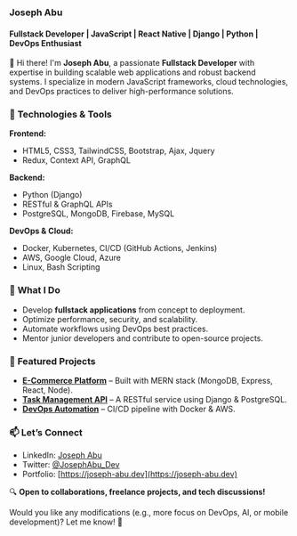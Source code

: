 

### **Joseph Abu**  
#### **Fullstack Developer | JavaScript | React Native | Django | Python | DevOps Enthusiast**  

👋 Hi there! I'm **Joseph Abu**, a passionate **Fullstack Developer** with expertise in building scalable web applications and robust backend systems. I specialize in modern JavaScript frameworks, cloud technologies, and DevOps practices to deliver high-performance solutions.  

### 🔧 **Technologies & Tools**  
**Frontend:**    
- HTML5, CSS3, TailwindCSS, Bootstrap, Ajax, Jquery
- Redux, Context API, GraphQL  

**Backend:**  
- Python (Django)  
- RESTful & GraphQL APIs  
- PostgreSQL, MongoDB, Firebase, MySQL

**DevOps & Cloud:**  
- Docker, Kubernetes, CI/CD (GitHub Actions, Jenkins)  
- AWS, Google Cloud, Azure  
- Linux, Bash Scripting  

### 🚀 **What I Do**  
- Develop **fullstack applications** from concept to deployment.  
- Optimize performance, security, and scalability.  
- Automate workflows using DevOps best practices.  
- Mentor junior developers and contribute to open-source projects.  

### 📂 **Featured Projects**  
- **[E-Commerce Platform](https://github.com/joseph-abu/ecommerce)** – Built with MERN stack (MongoDB, Express, React, Node).  
- **[Task Management API](https://github.com/joseph-abu/task-api)** – A RESTful service using Django & PostgreSQL.  
- **[DevOps Automation](https://github.com/joseph-abu/devops-setup)** – CI/CD pipeline with Docker & AWS.  

### 📫 **Let’s Connect**  
- LinkedIn: [Joseph Abu](https://www.linkedin.com/in/joseph-abu)  
- Twitter: [@JosephAbu_Dev](https://twitter.com/JosephAbu_Dev)  
- Portfolio: [https://joseph-abu.dev](https://joseph-abu.dev)  

🔍 **Open to collaborations, freelance projects, and tech discussions!**  


Would you like any modifications (e.g., more focus on DevOps, AI, or mobile development)? Let me know! 🚀

<!--
**cozmato/cozmato** is a ✨ _special_ ✨ repository because its `README.md` (this file) appears on your GitHub profile.

Here are some ideas to get you started:

- 🔭 I’m currently working on ...
- 🌱 I’m currently learning ...
- 👯 I’m looking to collaborate on ...
- 🤔 I’m looking for help with ...
- 💬 Ask me about ...
- 📫 How to reach me: ...
- 😄 Pronouns: ...
- ⚡ Fun fact: ...
-->
